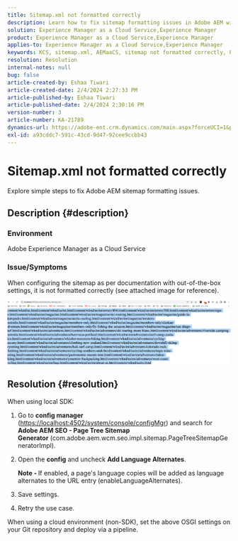 ```yaml
---
title: Sitemap.xml not formatted correctly
description: Learn how to fix sitemap formatting issues in Adobe AEM without complications.
solution: Experience Manager as a Cloud Service,Experience Manager
product: Experience Manager as a Cloud Service,Experience Manager
applies-to: Experience Manager as a Cloud Service,Experience Manager
keywords: KCS, sitemap.xml, AEMaaCS, sitemap not formatted correctly, Page Tree Sitemap Generator, language alternate
resolution: Resolution
internal-notes: null
bug: false
article-created-by: Eshaa Tiwari
article-created-date: 2/4/2024 2:27:33 PM
article-published-by: Eshaa Tiwari
article-published-date: 2/4/2024 2:30:16 PM
version-number: 3
article-number: KA-21789
dynamics-url: https://adobe-ent.crm.dynamics.com/main.aspx?forceUCI=1&pagetype=entityrecord&etn=knowledgearticle&id=a654be82-69c3-ee11-9079-6045bd006295
exl-id: a93cddc7-591c-43cd-9d47-92cee9ccbb43
---
```

# Sitemap.xml not formatted correctly


Explore simple steps to fix Adobe AEM sitemap formatting issues.

## Description {#description}


### <b>Environment</b>

Adobe Experience Manager as a Cloud Service



### <b>Issue/Symptoms</b>

When configuring the sitemap as per documentation with out-of-the-box settings, it is not formatted correctly (see attached image for reference).

![](assets/___a754be82-69c3-ee11-9079-6045bd006295___.png)


## Resolution {#resolution}


When using local SDK:

1. Go to <b>config manager</b> ([https://localhost:4502/system/console/configMgr](http://localhost:4502/system/console/configMgr%29 "Follow link")) and search for <b>Adobe AEM SEO - Page Tree Sitemap Generator</b> (com.adobe.aem.wcm.seo.impl.sitemap.PageTreeSitemapGeneratorImpl).


2. Open the <b>config</b> and uncheck <b>Add Language Alternates</b>.

    

    <b>Note - </b>If enabled, a page's language copies will be added as language alternates to the URL entry<b> </b>(enableLanguageAlternates).


3. Save settings.


4. Retry the use case.


When using a cloud environment (non-SDK), set the above OSGI settings on your Git repository and deploy via a pipeline.
